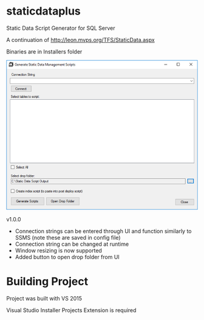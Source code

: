 # staticdataplus
Static Data Script Generator for SQL Server

A continuation of http://leon.mvps.org/TFS/StaticData.aspx

Binaries are in Installers folder

![alt tag](https://github.com/pixelshaded/staticdataplus/raw/develop/v1.0.0_screenshot.png)

v1.0.0
- Connection strings can be entered through UI and function similarly to SSMS (note these are saved in config file)
- Connection string can be changed at runtime
- Window resizing is now supported
- Added button to open drop folder from UI

# Building Project
Project was built with VS 2015

Visual Studio Installer Projects Extension is required
